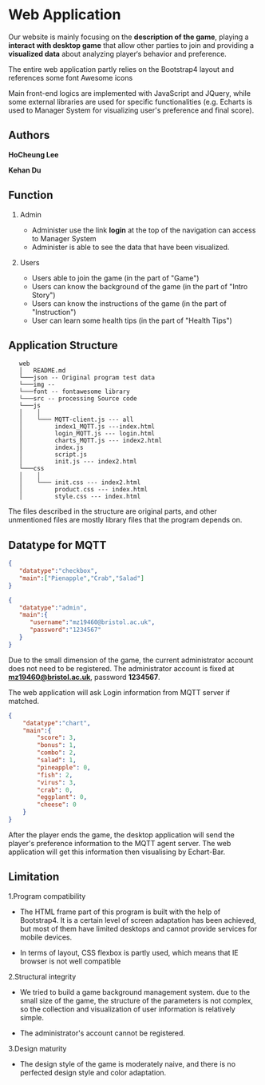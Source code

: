 # Web Application

Our website is mainly focusing on the **description of the game**, playing a **interact with desktop game** that allow other parties to join and providing a **visualized data** about analyzing player‘s behavior and preference.

The entire web application partly relies on the Bootstrap4 layout and references some font Awesome icons

Main front-end logics are implemented with JavaScript and JQuery, while some external libraries are used for specific functionalities (e.g. Echarts is used to Manager System for visualizing user's preference and final score).

## Authors

**HoCheung Lee**

**Kehan Du**

## Function

1. Admin
   * Administer use the link **login** at the top of the navigation can access to Manager System
   * Administer is able to see the data that have been visualized.
  
2. Users
   * Users able to join the game (in the part of "Game")
   * Users can know the background of the game (in the part of "Intro Story")
   * Users can know the instructions of the game (in the part of "Instruction")
   * User can learn some health tips (in the part of "Health Tips")
  
## Application Structure
 ```
    web
    │   README.md
    └───json -- Original program test data
    └───img --  
    └───font -- fontawesome library
    └───src -- processing Source code
    └───js
    │    │
    │    └─── MQTT-client.js --- all
    │         index1_MQTT.js ---index.html
    │         login_MQTT.js --- login.html
    │         charts_MQTT.js --- index2.html
    │         index.js
    │         script.js
    │         init.js --- index2.html
    └───css
    │    │
    │    └─── init.css --- index2.html
    │         product.css --- index.html
    │         style.css --- index.html
```
The files described in the structure are original parts, and other unmentioned files are mostly library files that the program depends on.


## Datatype for MQTT

```json
{
   "datatype":"checkbox",
   "main":["Pienapple","Crab","Salad"]
}
```

```json
{
   "datatype":"admin",
   "main":{
      "username":"mz19460@bristol.ac.uk",
      "password":"1234567"
   }
}
```
Due to the small dimension of the game, the current administrator account does not need to be registered. The administrator account is fixed at **mz19460@bristol.ac.uk**, password **1234567**.

The web application will  ask Login  information from MQTT server if matched.

```json
{
    "datatype":"chart",
    "main":{
        "score": 3,
        "bonus": 1,
        "combo": 2,
        "salad": 1,
        "pineapple": 0,
        "fish": 2,
        "virus": 3,
        "crab": 0,
        "eggplant": 0,
        "cheese": 0
    }
}
```
After the player ends the game, the desktop application will send the player's preference information to the MQTT agent server. The web application will get this information then visualising by Echart-Bar. 

## Limitation

1.Program compatibility

- The HTML frame part of this program is built with the help of Bootstrap4. It is a certain level of screen adaptation has been achieved, but most of them have limited desktops and cannot provide services for mobile devices.

- In terms of layout, CSS flexbox is partly used, which means that IE browser is not well compatible

2.Structural integrity

- We tried to build a game background management system. due to the small size of the game, the structure of the parameters is not complex, so the collection and visualization of user information is relatively simple.

- The administrator's account cannot be registered.

3.Design maturity

- The design style of the game is moderately naive, and there is no perfected design style and color adaptation.

